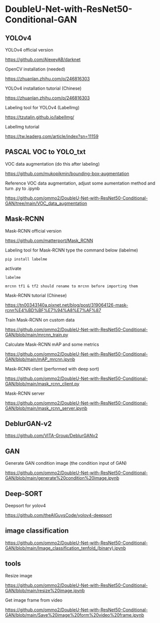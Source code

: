 # DoubleU-Net-with-ResNet50-Conditional-GAN

## YOLOv4

YOLOv4 official version

https://github.com/AlexeyAB/darknet

OpenCV installation (needed)

https://zhuanlan.zhihu.com/p/246816303

YOLOv4 installation tutorial (Chinese)

https://zhuanlan.zhihu.com/p/246816303

Labeling tool for YOLOv4 (LabelImg)

https://tzutalin.github.io/labelImg/

LabelImg tutorial

https://tw.leaderg.com/article/index?sn=11159

## PASCAL VOC to YOLO_txt

VOC data augmentation (do this after labeling)

https://github.com/mukopikmin/bounding-box-augmentation

Reference VOC data augmentation, adjust some aumentation method and turn .py to .ipynb

https://github.com/ommo2/DoubleU-Net-with-ResNet50-Conditional-GAN/tree/main/VOC_data_augmentation

## Mask-RCNN

Mask-RCNN official version

https://github.com/matterport/Mask_RCNN

Labeling tool for Mask-RCNN type the command below (labelme)

```
pip install labelme
```

activate

```
labelme   
```

``` mrcnn tf1 & tf2 should rename to mrcnn before importing them ```

Mask-RCNN tutorial (Chinese)

https://tn00343140a.pixnet.net/blog/post/319064126-mask-rcnn%E4%BD%BF%E7%94%A8%E7%AF%87

Train Mask-RCNN on custom data

https://github.com/ommo2/DoubleU-Net-with-ResNet50-Conditional-GAN/blob/main/mrcnn_train.py

Calculate Mask-RCNN mAP and some metrics

https://github.com/ommo2/DoubleU-Net-with-ResNet50-Conditional-GAN/blob/main/mAP_mrcnn.ipynb

Mask-RCNN client (performed with deep sort)

https://github.com/ommo2/DoubleU-Net-with-ResNet50-Conditional-GAN/blob/main/mask_rcnn_client.py

Mask-RCNN server 

https://github.com/ommo2/DoubleU-Net-with-ResNet50-Conditional-GAN/blob/main/mask_rcnn_server.ipynb



## DeblurGAN-v2

https://github.com/VITA-Group/DeblurGANv2

## GAN

Generate GAN condition image (the condition input of GAN)

https://github.com/ommo2/DoubleU-Net-with-ResNet50-Conditional-GAN/blob/main/generate%20condition%20image.ipynb

## Deep-SORT

Deepsort for yolov4

https://github.com/theAIGuysCode/yolov4-deepsort

## image classification

https://github.com/ommo2/DoubleU-Net-with-ResNet50-Conditional-GAN/blob/main/Image_classification_tenfold_(binary).ipynb

## tools

Resize image

https://github.com/ommo2/DoubleU-Net-with-ResNet50-Conditional-GAN/blob/main/resize%20image.ipynb

Get image frame from video

https://github.com/ommo2/DoubleU-Net-with-ResNet50-Conditional-GAN/blob/main/Save%20image%20form%20video%20frame.ipynb
